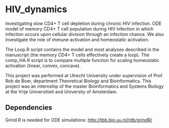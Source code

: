 # HIV_dynamics
Investigating slow CD4+ T cell depletion during chronic HIV infection. ODE model of memory CD4+ T cell population during HIV infection in which infection occurs upon cellular division through an infection chance. We also investigate the role of immune activation and homeostatic activation.

The Loop.R script contains the model and most analyses described in the manuscript (the memory CD4+ T cells effectively create a loop). The comp_HA.R script is to compare multiple function for scaling homeostatic activation (linear, convex, concave). 

This project was performed at Utrecht University under supervision of Prof. Rob de Boer, department Theoretical Biology and Bioinformatics. This project was an internship of the master Bioinformatics and Systems Biology at the Vrije Universitieit  and University of Amsterdam.

## Dependencies
Grind.R is needed for ODE simulations: http://tbb.bio.uu.nl/rdb/grindR/
